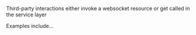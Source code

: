 Third-party interactions either invoke a websocket resource or get called in the service layer

Examples include...